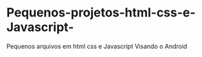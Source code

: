 # Pequenos-projetos-html-css-e-Javascript-
Pequenos arquivos em html css e Javascript
Visando o Android  
